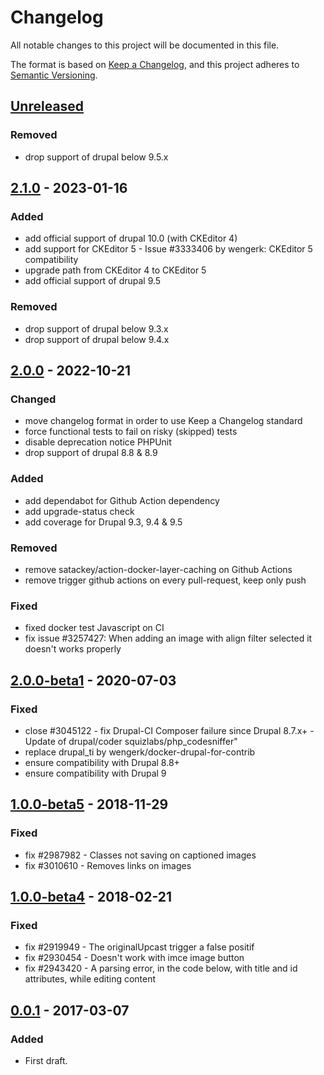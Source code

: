 # Changelog
All notable changes to this project will be documented in this file.

The format is based on [Keep a Changelog](https://keepachangelog.com/en/1.0.0/),
and this project adheres to [Semantic Versioning](https://semver.org/spec/v2.0.0.html).

## [Unreleased]

### Removed
- drop support of drupal below 9.5.x

## [2.1.0] - 2023-01-16
### Added
- add official support of drupal 10.0 (with CKEditor 4)
- add support for CKEditor 5 - Issue #3333406 by wengerk: CKEditor 5 compatibility
- upgrade path from CKEditor 4 to CKEditor 5
- add official support of drupal 9.5

### Removed
- drop support of drupal below 9.3.x
- drop support of drupal below 9.4.x

## [2.0.0] - 2022-10-21
### Changed
- move changelog format in order to use Keep a Changelog standard
- force functional tests to fail on risky (skipped) tests
- disable deprecation notice PHPUnit
- drop support of drupal 8.8 & 8.9

### Added
- add dependabot for Github Action dependency
- add upgrade-status check
- add coverage for Drupal 9.3, 9.4 & 9.5

### Removed
- remove satackey/action-docker-layer-caching on Github Actions
- remove trigger github actions on every pull-request, keep only push

### Fixed
- fixed docker test Javascript on CI
- fix issue #3257427: When adding an image with align filter selected it doesn't works properly

## [2.0.0-beta1] - 2020-07-03
### Fixed
- close #3045122 - fix Drupal-CI Composer failure since Drupal 8.7.x+ - Update of drupal/coder squizlabs/php_codesniffer"
- replace drupal_ti by wengerk/docker-drupal-for-contrib
- ensure compatibility with Drupal 8.8+
- ensure compatibility with Drupal 9

## [1.0.0-beta5] - 2018-11-29
### Fixed
- fix #2987982 - Classes not saving on captioned images
- fix #3010610 - Removes links on images

## [1.0.0-beta4] - 2018-02-21
### Fixed
- fix #2919949 - The originalUpcast trigger a false positif
- fix #2930454 - Doesn't work with imce image button
- fix #2943420 - A parsing error, in the code below, with title and id attributes, while editing content

## [0.0.1] - 2017-03-07
### Added
- First draft.

[Unreleased]: https://github.com/antistatique/drupal-editor-advanced-image/compare/8.x-2.1...HEAD
[2.1.0]: https://github.com/antistatique/drupal-editor-advanced-image/compare/8.x-2.0...8.x-2.1
[2.0.0]: https://github.com/antistatique/drupal-editor-advanced-image/compare/8.x-2.0-beta1...8.x-2.0
[2.0.0-beta1]: https://github.com/antistatique/drupal-editor-advanced-image/compare/8.x-1.0-beta5...8.x-2.0-beta1
[1.0.0-beta5]: https://github.com/antistatique/drupal-editor-advanced-image/compare/8.x-1.0-beta4...8.x-1.0-beta5
[1.0.0-beta4]: https://github.com/antistatique/drupal-editor-advanced-image/compare/8.x-1.0-beta1...8.x-1.0-beta4
[0.0.1]: https://github.com/antistatique/drupal-editor-advanced-image/releases/tag/8.x-1.0-beta1
